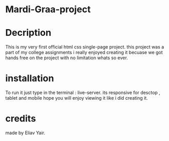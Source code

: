# Mardi-Graa-project

# Decription 

This is my very first official html css single-page project.
this project was a part of my college assignments
i really enjoyed creating it becuase we got hands free on the project 
with no limitation whats so ever.


# installation

To run it just type in the terminal : live-server.
its responsive for desctop , tablet and mobile
hope you will enjoy viewing it like i did creating it.


# credits 
made by Eliav Yair.
